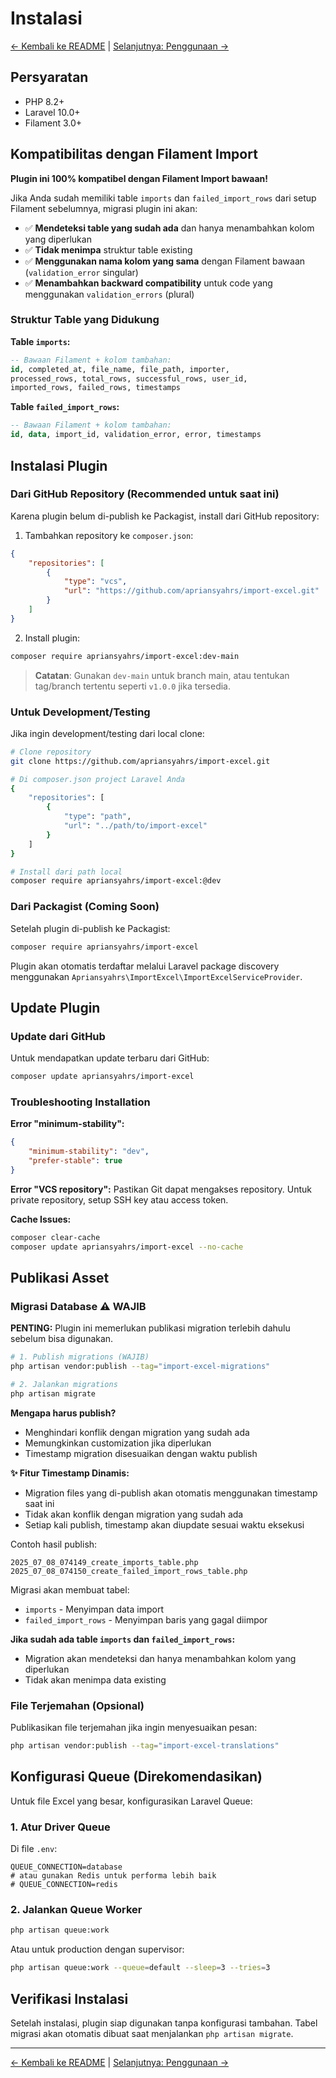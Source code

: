 # Instalasi

[← Kembali ke README](../README.md) | [Selanjutnya: Penggunaan →](penggunaan.md)

## Persyaratan

- PHP 8.2+
- Laravel 10.0+
- Filament 3.0+

## Kompatibilitas dengan Filament Import

**Plugin ini 100% kompatibel dengan Filament Import bawaan!**

Jika Anda sudah memiliki table `imports` dan `failed_import_rows` dari setup Filament sebelumnya, migrasi plugin ini akan:

- ✅ **Mendeteksi table yang sudah ada** dan hanya menambahkan kolom yang diperlukan
- ✅ **Tidak menimpa** struktur table existing
- ✅ **Menggunakan nama kolom yang sama** dengan Filament bawaan (`validation_error` singular)
- ✅ **Menambahkan backward compatibility** untuk code yang menggunakan `validation_errors` (plural)

### Struktur Table yang Didukung

**Table `imports`:**
```sql
-- Bawaan Filament + kolom tambahan:
id, completed_at, file_name, file_path, importer, 
processed_rows, total_rows, successful_rows, user_id,
imported_rows, failed_rows, timestamps
```

**Table `failed_import_rows`:**
```sql
-- Bawaan Filament + kolom tambahan:
id, data, import_id, validation_error, error, timestamps
```

## Instalasi Plugin

### Dari GitHub Repository (Recommended untuk saat ini)

Karena plugin belum di-publish ke Packagist, install dari GitHub repository:

1. Tambahkan repository ke `composer.json`:

```json
{
    "repositories": [
        {
            "type": "vcs",
            "url": "https://github.com/apriansyahrs/import-excel.git"
        }
    ]
}
```

2. Install plugin:

```bash
composer require apriansyahrs/import-excel:dev-main
```

> **Catatan**: Gunakan `dev-main` untuk branch main, atau tentukan tag/branch tertentu seperti `v1.0.0` jika tersedia.

### Untuk Development/Testing

Jika ingin development/testing dari local clone:

```bash
# Clone repository
git clone https://github.com/apriansyahrs/import-excel.git

# Di composer.json project Laravel Anda
{
    "repositories": [
        {
            "type": "path",
            "url": "../path/to/import-excel"
        }
    ]
}

# Install dari path local
composer require apriansyahrs/import-excel:@dev
```

### Dari Packagist (Coming Soon)

Setelah plugin di-publish ke Packagist:

```bash
composer require apriansyahrs/import-excel
```

Plugin akan otomatis terdaftar melalui Laravel package discovery menggunakan `Apriansyahrs\ImportExcel\ImportExcelServiceProvider`.

## Update Plugin

### Update dari GitHub

Untuk mendapatkan update terbaru dari GitHub:

```bash
composer update apriansyahrs/import-excel
```

### Troubleshooting Installation

**Error "minimum-stability":**
```json
{
    "minimum-stability": "dev",
    "prefer-stable": true
}
```

**Error "VCS repository":**
Pastikan Git dapat mengakses repository. Untuk private repository, setup SSH key atau access token.

**Cache Issues:**
```bash
composer clear-cache
composer update apriansyahrs/import-excel --no-cache
```

## Publikasi Asset

### Migrasi Database ⚠️ WAJIB

**PENTING:** Plugin ini memerlukan publikasi migration terlebih dahulu sebelum bisa digunakan.

```bash
# 1. Publish migrations (WAJIB)
php artisan vendor:publish --tag="import-excel-migrations"

# 2. Jalankan migrations
php artisan migrate
```

**Mengapa harus publish?**
- Menghindari konflik dengan migration yang sudah ada
- Memungkinkan customization jika diperlukan  
- Timestamp migration disesuaikan dengan waktu publish

**✨ Fitur Timestamp Dinamis:**
- Migration files yang di-publish akan otomatis menggunakan timestamp saat ini
- Tidak akan konflik dengan migration yang sudah ada
- Setiap kali publish, timestamp akan diupdate sesuai waktu eksekusi

Contoh hasil publish:
```
2025_07_08_074149_create_imports_table.php
2025_07_08_074150_create_failed_import_rows_table.php
```

Migrasi akan membuat tabel:
- `imports` - Menyimpan data import
- `failed_import_rows` - Menyimpan baris yang gagal diimpor

**Jika sudah ada table `imports` dan `failed_import_rows`:**
- Migration akan mendeteksi dan hanya menambahkan kolom yang diperlukan
- Tidak akan menimpa data existing

### File Terjemahan (Opsional)

Publikasikan file terjemahan jika ingin menyesuaikan pesan:

```bash
php artisan vendor:publish --tag="import-excel-translations"
```

## Konfigurasi Queue (Direkomendasikan)

Untuk file Excel yang besar, konfigurasikan Laravel Queue:

### 1. Atur Driver Queue

Di file `.env`:

```env
QUEUE_CONNECTION=database
# atau gunakan Redis untuk performa lebih baik
# QUEUE_CONNECTION=redis
```

### 2. Jalankan Queue Worker

```bash
php artisan queue:work
```

Atau untuk production dengan supervisor:

```bash
php artisan queue:work --queue=default --sleep=3 --tries=3
```

## Verifikasi Instalasi

Setelah instalasi, plugin siap digunakan tanpa konfigurasi tambahan. Tabel migrasi akan otomatis dibuat saat menjalankan `php artisan migrate`.

---

[← Kembali ke README](../README.md) | [Selanjutnya: Penggunaan →](penggunaan.md)
